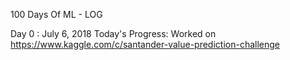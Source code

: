 100 Days Of ML - LOG

Day 0 : July 6, 2018
Today's Progress: Worked on https://www.kaggle.com/c/santander-value-prediction-challenge
